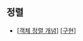 ## 정렬
- [[객체 정렬 개념](https://gmlwjd9405.github.io/2018/09/06/java-comparable-and-comparator.html)] [[구현](https://github.com/BJ-Lim/Frameworks/blob/master/java/ComparableExample.java)]
